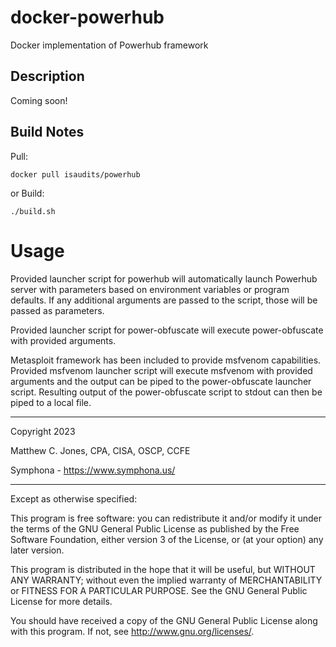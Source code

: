 # docker-powerhub
Docker implementation of Powerhub framework

## Description
Coming soon!

## Build Notes
Pull:

    docker pull isaudits/powerhub

or Build:

    ./build.sh

# Usage
Provided launcher script for powerhub will automatically launch Powerhub server 
with parameters based on environment variables or program defaults. If any additional 
arguments are passed to the script, those will be passed as parameters.

Provided launcher script for power-obfuscate will execute power-obfuscate with provided arguments.

Metasploit framework has been included to provide msfvenom capabilities. Provided msfvenom
launcher script will execute msfvenom with provided arguments and the output can be piped to 
the power-obfuscate launcher script. Resulting output of the power-obfuscate script to stdout
can then be piped to a local file.

--------------------------------------------------------------------------------

Copyright 2023

Matthew C. Jones, CPA, CISA, OSCP, CCFE

Symphona - <https://www.symphona.us/>

--------------------------------------------------------------------------------

Except as otherwise specified:

This program is free software: you can redistribute it and/or modify it under
the terms of the GNU General Public License as published by the Free Software
Foundation, either version 3 of the License, or (at your option) any later
version.

This program is distributed in the hope that it will be useful, but WITHOUT ANY
WARRANTY; without even the implied warranty of MERCHANTABILITY or FITNESS FOR A
PARTICULAR PURPOSE. See the GNU General Public License for more details.

You should have received a copy of the GNU General Public License along with
this program. If not, see <http://www.gnu.org/licenses/>.